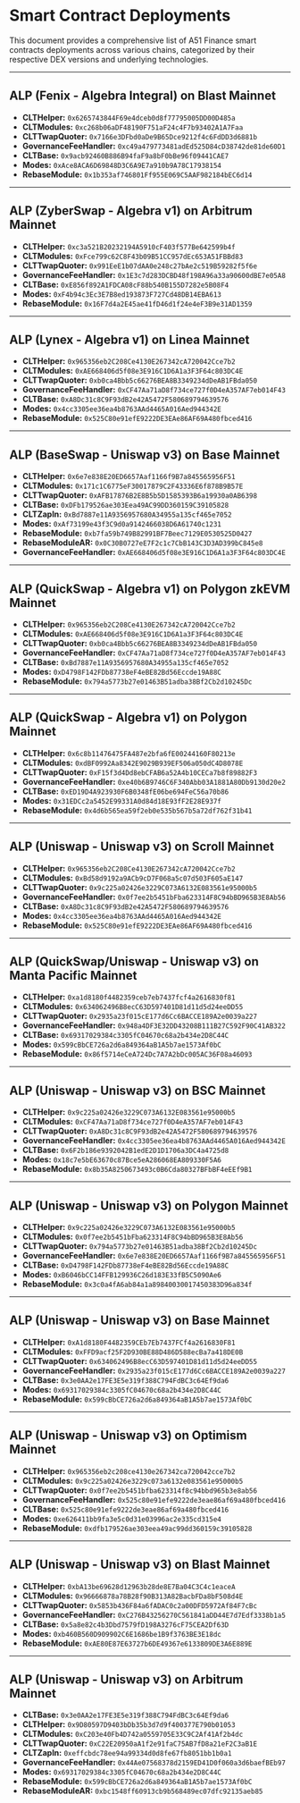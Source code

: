 # Smart Contract Deployments

This document provides a comprehensive list of A51 Finance smart contracts deployments across various chains, categorized by their
respective DEX versions and underlying technologies.

---

## ALP (Fenix - Algebra Integral) on Blast Mainnet

- **CLTHelper:** `0x6265743844F69e4dceb0d8f77795005DD00D485a`
- **CLTModules:** `0xc268b06aDF48190F751aF24c4F7b93402A1A7Faa`
- **CLTTwapQuoter:** `0x7166e3DFbd0aDe9B65Dce9212f4c6FdDD3d6881b`
- **GovernanceFeeHandler:** `0xc49a479773481adEd525D84cD38742de81de60D1`
- **CLTBase:** `0x9acb92460B886B94faF9a8bF0bBe96f09441CAE7`
- **Modes:** `0xAce8ACA6D69848D3C6A9E7a910b9A78C17938154`
- **RebaseModule:** `0x1b353af746801Ff955E069C5AAF982184bEC6d14`

---

## ALP (ZyberSwap - Algebra v1) on Arbitrum Mainnet

- **CLTHelper:** `0xc3a521B20232194A5910cF403f577Be642599b4f`
- **CLTModules:** `0xFce799c62C8F43b09B51CC957dEc653A51FBBd83`
- **CLTTwapQuoter:** `0x991EeE1b07dAA0e248c27bAe2c519B59282f5f6e`
- **GovernanceFeeHandler:** `0x1E3c7d283DCBD48f198A96a33a90600dBE7e05A8`
- **CLTBase:** `0xE856f892A1FDCA08cF88b540B155D7282e5B08F4`
- **Modes:** `0xF4b94c3Ec3E7B8ed193873F727Cd48DB14EBA613`
- **RebaseModule:** `0x16F7d4a2E45ae41fD46d1f24e4eF3B9e31AD1359`

---

## ALP (Lynex - Algebra v1) on Linea Mainnet

- **CLTHelper:** `0x965356eb2C208Ce4130E267342cA720042Cce7b2`
- **CLTModules:** `0xAE668406d5f08e3E916C1D6A1a3F3F64c803DC4E`
- **CLTTwapQuoter:** `0xb0ca4Bbb5c66276BEA8B3349234dDeAB1FBda050`
- **GovernanceFeeHandler:** `0xCF47Aa71aD8f734ce727f0D4eA357AF7eb014F43`
- **CLTBase:** `0xA8Dc31c8C9F93dB2e42A5472F580689794639576`
- **Modes:** `0x4cc3305ee36ea4b8763AAd4465A016Aed944342E`
- **RebaseModule:** `0x525C80e91efE9222DE3EAe86AF69A480fbced416`

---

## ALP (BaseSwap - Uniswap v3) on Base Mainnet

- **CLTHelper:** `0x6e7e838E20ED6657Aaf1166f9B7a845565956F51`
- **CLTModules:** `0x171c1C6775eF30017879C2F43336E6f878B9B57E`
- **CLTTwapQuoter:** `0xAFB17876B2E8B5b5D1585393B6a19930a0AB6398`
- **CLTBase:** `0xDFb179526ae303Eea49AC99DD360159C39105828`
- **CLTZapIn:** `0xBd7887e11A9356957680A34955a135cf465e7052`
- **Modes:** `0xAf73199e43f3C9d0a9142466038D6A61740c1231`
- **RebaseModule:** `0xb7fa59b749B82991BF7Beec7129E0530525D0427`
- **RebaseModuleAR:** `0x0C30B0727eE7F2c1c7CbB143C3D3AD399bC845e8`
- **GovernanceFeeHandler:** `0xAE668406d5f08e3E916C1D6A1a3F3F64c803DC4E`

---

## ALP (QuickSwap - Algebra v1) on Polygon zkEVM Mainnet

- **CLTHelper:** `0x965356eb2C208Ce4130E267342cA720042Cce7b2`
- **CLTModules:** `0xAE668406d5f08e3E916C1D6A1a3F3F64c803DC4E`
- **CLTTwapQuoter:** `0xb0ca4Bbb5c66276BEA8B3349234dDeAB1FBda050`
- **GovernanceFeeHandler:** `0xCF47Aa71aD8f734ce727f0D4eA357AF7eb014F43`
- **CLTBase:** `0xBd7887e11A9356957680A34955a135cf465e7052`
- **Modes:** `0xD4798F142FDb87738eF4eBE82Bd56Eccde19A88C`
- **RebaseModule:** `0x794a5773b27e01463B51adba38Bf2Cb2d10245Dc`

---

## ALP (QuickSwap - Algebra v1) on Polygon Mainnet

- **CLTHelper:** `0x6c8b11476475FA487e2bfa6fE00244160F80213e`
- **CLTModules:** `0xdBF0992Aa8342E9029B939EF506a050dC4D8078E`
- **CLTTwapQuoter:** `0xF15f3d4Dd8ebCFAB6a52A4b10CECa7b8f89882F3`
- **GovernanceFeeHandler:** `0xe40b6B9746C6F340Abb03A1881A80Db9130d20e2`
- **CLTBase:** `0xED19D4A923930F6B0348fE06be694FeC56a70b86`
- **Modes:** `0x31EDCc2a5452E99331A0d84d18E93fF2E28E937f`
- **RebaseModule:** `0x4d6b565ea59f2eb0e535b567b5a72df762f31b41`

---

## ALP (Uniswap - Uniswap v3) on Scroll Mainnet

- **CLTHelper:** `0x965356eb2C208Ce4130E267342cA720042Cce7b2`
- **CLTModules:** `0xBd58d9192a9ACb9cD7F068a5c07d503F605aE147`
- **CLTTwapQuoter:** `0x9c225a02426e3229C073A6132E083561e95000b5`
- **GovernanceFeeHandler:** `0x0f7ee2b5451bFba623314F8C94bBD965B3E8Ab56`
- **CLTBase:** `0xA8Dc31c8C9F93dB2e42A5472F580689794639576`
- **Modes:** `0x4cc3305ee36ea4b8763AAd4465A016Aed944342E`
- **RebaseModule:** `0x525C80e91efE9222DE3EAe86AF69A480fbced416`

---

## ALP (QuickSwap/Uniswap - Uniswap v3) on Manta Pacific Mainnet

- **CLTHelper:** `0xa1d8180f4482359ceb7eb7437fcf4a2616830f81`
- **CLTModules:** `0x634062496B8ecC63D597401D81d11d5d24eeDD55`
- **CLTTwapQuoter:** `0x2935a23f015cE177d6Cc6BACCE189A2e0039a227`
- **GovernanceFeeHandler:** `0x948a4DF3E32DD43208B111B27C592F90C41AB322`
- **CLTBase:** `0x69317029384c3305fC04670c68a2b434e2D8C44C`
- **Modes:** `0x599cBbCE726a2d6a849364aB1A5b7ae1573Af0bC`
- **RebaseModule:** `0x86f5714eCeA724Dc7A7A2bDc005AC36F08a46093`

---

## ALP (Uniswap - Uniswap v3) on BSC Mainnet

- **CLTHelper:** `0x9c225a02426e3229C073A6132E083561e95000b5`
- **CLTModules:** `0xCF47Aa71aD8f734ce727f0D4eA357AF7eb014F43`
- **CLTTwapQuoter:** `0xA8Dc31c8C9F93dB2e42A5472F580689794639576`
- **GovernanceFeeHandler:** `0x4cc3305ee36ea4b8763AAd4465A016Aed944342E`
- **CLTBase:** `0x6F2b186e9392042B1edE2D1D1706a3DC4a4725d8`
- **Modes:** `0x18c7e5bE63670c87Bce5eA286068EA809330F5A6`
- **RebaseModule:** `0x8b35A8250673493c0B6Cda80327BFbBF4eEEf9B1`

---

## ALP (Uniswap - Uniswap v3) on Polygon Mainnet

- **CLTHelper:** `0x9c225a02426e3229C073A6132E083561e95000b5`
- **CLTModules:** `0x0f7ee2b5451bFba623314F8C94bBD965B3E8Ab56`
- **CLTTwapQuoter:** `0x794a5773b27e01463B51adba38Bf2Cb2d10245Dc`
- **GovernanceFeeHandler:** `0x6e7e838E20ED6657Aaf1166f9B7a845565956F51`
- **CLTBase:** `0xD4798F142FDb87738eF4eBE82Bd56Eccde19A88C`
- **Modes:** `0xB6046bCC14FFB129936C26d183E33fB5C5090Ae6`
- **RebaseModule:** `0x3c0a4fA6ab84a1a89840030017450383D96a834f`

---

## ALP (Uniswap - Uniswap v3) on Base Mainnet

- **CLTHelper:** `0xA1d8180F4482359CEb7Eb7437FCf4a2616830F81`
- **CLTModules:** `0xFFD9acf25F2D930BE88D486D588ecBa7a418DE0B`
- **CLTTwapQuoter:** `0x634062496B8ecC63D597401D81d11d5d24eeDD55`
- **GovernanceFeeHandler:** `0x2935a23f015cE177d6Cc6BACCE189A2e0039a227`
- **CLTBase:** `0x3e0AA2e17FE3E5e319f388C794FdBC3c64Ef9da6`
- **Modes:** `0x69317029384c3305fC04670c68a2b434e2D8C44C`
- **RebaseModule:** `0x599cBbCE726a2d6a849364aB1A5b7ae1573Af0bC`

---

## ALP (Uniswap - Uniswap v3) on Optimism Mainnet

- **CLTHelper:** `0x965356eb2c208ce4130e267342ca720042cce7b2`
- **CLTModules:** `0x9c225a02426e3229c073a6132e083561e95000b5`
- **CLTTwapQuoter:** `0x0f7ee2b5451bfba623314f8c94bbd965b3e8ab56`
- **GovernanceFeeHandler:** `0x525c80e91efe9222de3eae86af69a480fbced416`
- **CLTBase:** `0x525c80e91efe9222de3eae86af69a480fbced416`
- **Modes:** `0xe626411bb9fa3e5c0d31e03996ac2e335cd315e4`
- **RebaseModule:** `0xdfb179526ae303eea49ac99dd360159c39105828`

---

## ALP (Uniswap - Uniswap v3) on Blast Mainnet

- **CLTHelper:** `0xbA13be69628d12963b28de8E7Ba04C3C4c1eaceA`
- **CLTModules:** `0x96666878a78B28f90B313A82BacbFDa8bF508d4E`
- **CLTTwapQuoter:** `0x5853b436F84a6fADAC0c2a00DFD5972Af84F7cBc`
- **GovernanceFeeHandler:** `0xC276B43256270C561841aDD44E7d7Edf3338b1a5`
- **CLTBase:** `0x5a8e82c4b3Dbd7579fD198A3276cF75CEA2Df63D`
- **Modes:** `0xb460B560D909902C6E1686be1B9f3763BE3E18dc`
- **RebaseModule:** `0xAE80E87E63727b6DE49367e6133809DE3A6E889E`

---

## ALP (Uniswap - Uniswap v3) on Arbitrum Mainnet

- **CLTBase:** `0x3e0AA2e17FE3E5e319f388C794FdBC3c64Ef9da6`
- **CLTHelper:** `0x9D80597D9403bDb35b3d7d9f400377E790b01053`
- **CLTModules:** `0xC203e40Fb4D742a0559705E33C9C2Af41Af2b4dc`
- **CLTTwapQuoter:** `0xC22E20950aA1f2e91faC75AB7fD8a21eF2C3aB1E`
- **CLTZapIn:** `0xeffcbdc78ee94a99334d0d8fe67fb8051bb1b0a1`
- **GovernanceFeeHandler:** `0x44Ae07568378d2159ED41D0f060a3d6baefBEb97`
- **Modes:** `0x69317029384c3305fC04670c68a2b434e2D8C44C`
- **RebaseModule:** `0x599cBbCE726a2d6a849364aB1A5b7ae1573Af0bC`
- **RebaseModuleAR:** `0xbc1548ff60913cb9b568489ec07dfc92135aeb85`

